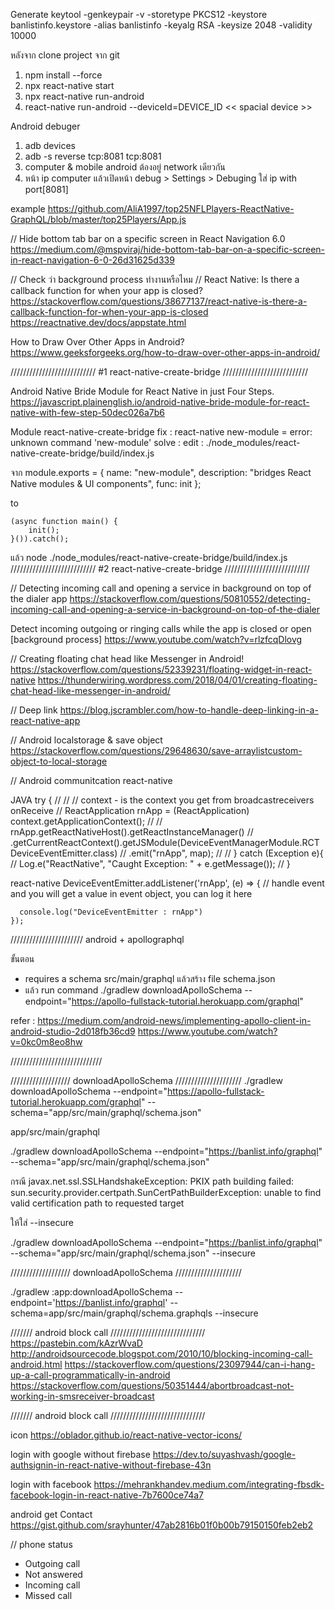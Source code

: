 Generate
keytool -genkeypair -v -storetype PKCS12 -keystore banlistinfo.keystore -alias banlistinfo -keyalg RSA -keysize 2048 -validity 10000

หลังจาก clone project จาก git
1. npm install --force
2. npx react-native start
3. npx react-native run-android
4. react-native run-android --deviceId=DEVICE_ID << spacial device >>

Android debuger
1. adb devices
2. adb -s <device name> reverse tcp:8081 tcp:8081
3. computer & mobile android ต้องอยู่  network เดียวกัน
4. หน้า ip computer แล้วเปิดหน้า debug > Settings > Debuging ใส่ ip with port[8081]


example 
https://github.com/AliA1997/top25NFLPlayers-ReactNative-GraphQL/blob/master/top25Players/App.js


// Hide bottom tab bar on a specific screen in React Navigation 6.0
https://medium.com/@mspviraj/hide-bottom-tab-bar-on-a-specific-screen-in-react-navigation-6-0-26d31625d339



// Check ว่า background process ทำงานหรือไหม
// React Native: Is there a callback function for when your app is closed?
https://stackoverflow.com/questions/38677137/react-native-is-there-a-callback-function-for-when-your-app-is-closed
https://reactnative.dev/docs/appstate.html



How to Draw Over Other Apps in Android?
https://www.geeksforgeeks.org/how-to-draw-over-other-apps-in-android/


/////////////////////////// #1 react-native-create-bridge ///////////////////////////

Android Native Bride Module for React Native in just Four Steps.
https://javascript.plainenglish.io/android-native-bride-module-for-react-native-with-few-step-50dec026a7b6

Module react-native-create-bridge
fix : react-native new-module  = error: unknown command 'new-module'
solve :
  edit : ./node_modules/react-native-create-bridge/build/index.js

  จาก
    module.exports = {
        name: "new-module",
        description: "bridges React Native modules & UI components",
        func: init
    };
  
  to

    (async function main() {
        init();
    }()).catch();

แล้ว node ./node_modules/react-native-create-bridge/build/index.js
/////////////////////////// #2 react-native-create-bridge ///////////////////////////


// Detecting incoming call and opening a service in background on top of the dialer app
https://stackoverflow.com/questions/50810552/detecting-incoming-call-and-opening-a-service-in-background-on-top-of-the-dialer


Detect incoming outgoing or ringing calls while the app is closed or open [background process]
https://www.youtube.com/watch?v=rlzfcqDlovg




// Creating floating chat head like Messenger in Android!
https://stackoverflow.com/questions/52339231/floating-widget-in-react-native
https://thunderwiring.wordpress.com/2018/04/01/creating-floating-chat-head-like-messenger-in-android/



// Deep link
https://blog.jscrambler.com/how-to-handle-deep-linking-in-a-react-native-app

// Android localstorage & save object
https://stackoverflow.com/questions/29648630/save-arraylistcustom-object-to-local-storage

// Android communitcation react-native

JAVA 
try {
//
//                        // context - is the context you get from broadcastreceivers onReceive
//                        ReactApplication rnApp = (ReactApplication) context.getApplicationContext();
//
//                        rnApp.getReactNativeHost().getReactInstanceManager()
//                                .getCurrentReactContext().getJSModule(DeviceEventManagerModule.RCTDeviceEventEmitter.class)
//                                .emit("rnApp", map);
//
//                    } catch (Exception e){
//                        Log.e("ReactNative", "Caught Exception: " + e.getMessage());
//                    }

react-native 
   DeviceEventEmitter.addListener('rnApp', (e) => {
      // handle event and you will get a value in event object, you can log it here

      console.log("DeviceEventEmitter : rnApp")
    });


///////////////////////
android + apollographql

ขั้นตอน
  -  requires a schema  src/main/graphql แล้วสร้าง file  schema.json
  -  แล้ว run command ./gradlew downloadApolloSchema --endpoint="https://apollo-fullstack-tutorial.herokuapp.com/graphql"

refer : https://medium.com/android-news/implementing-apollo-client-in-android-studio-2d018fb36cd9
https://www.youtube.com/watch?v=0kc0m8eo8hw

/////////////////////////////


/////////////////// downloadApolloSchema /////////////////////
./gradlew downloadApolloSchema --endpoint="https://apollo-fullstack-tutorial.herokuapp.com/graphql" --schema="app/src/main/graphql/schema.json"

app/src/main/graphql


./gradlew downloadApolloSchema --endpoint="https://banlist.info/graphql" --schema="app/src/main/graphql/schema.json"


กรณี  javax.net.ssl.SSLHandshakeException: PKIX path building failed: sun.security.provider.certpath.SunCertPathBuilderException: unable to find valid certification path to requested target

ให้ใส่ --insecure

./gradlew downloadApolloSchema --endpoint="https://banlist.info/graphql" --schema="app/src/main/graphql/schema.json" --insecure

/////////////////// downloadApolloSchema /////////////////////

./gradlew :app:downloadApolloSchema --endpoint='https://banlist.info/graphql' --schema=app/src/main/graphql/schema.graphqls --insecure


/////// android block call //////////////////////////////
https://pastebin.com/kAzrWvaD
http://androidsourcecode.blogspot.com/2010/10/blocking-incoming-call-android.html
https://stackoverflow.com/questions/23097944/can-i-hang-up-a-call-programmatically-in-android
https://stackoverflow.com/questions/50351444/abortbroadcast-not-working-in-smsreceiver-broadcast

/////// android block call //////////////////////////////

icon 
https://oblador.github.io/react-native-vector-icons/

login with google without firebase
https://dev.to/suyashvash/google-authsignin-in-react-native-without-firebase-43n

login with facebook
https://mehrankhandev.medium.com/integrating-fbsdk-facebook-login-in-react-native-7b7600ce74a7


android get Contact
https://gist.github.com/srayhunter/47ab2816b01f0b00b79150150feb2eb2


// phone status
- Outgoing call
- Not answered
- Incoming call
- Missed call
